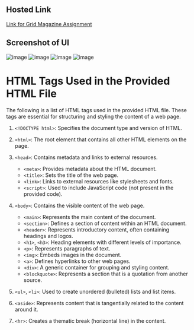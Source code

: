 ## Hosted Link
[Link for Grid Magazine Assignment](https://karan9927.github.io/CSS/Grid%20-%20Magazine/)
## Screenshot of UI
![image](https://github.com/Karan9927/CSS/assets/115612744/e8c7eee2-4142-457f-900f-a6b7f13041e3)
![image](https://github.com/Karan9927/CSS/assets/115612744/95138459-0fb0-4ef4-bcb4-1592474c736b)
![image](https://github.com/Karan9927/CSS/assets/115612744/92d34bc0-fec1-4d45-afd7-9bc702d864a3)
![image](https://github.com/Karan9927/CSS/assets/115612744/e0c9bdf3-0ebb-480f-96ce-5f28981de6fb)
# HTML Tags Used in the Provided HTML File

The following is a list of HTML tags used in the provided HTML file. These tags are essential for structuring and styling the content of a web page.

1. `<!DOCTYPE html>`: Specifies the document type and version of HTML.

2. `<html>`: The root element that contains all other HTML elements on the page.

3. `<head>`: Contains metadata and links to external resources.
   - `<meta>`: Provides metadata about the HTML document.
   - `<title>`: Sets the title of the web page.
   - `<link>`: Links to external resources like stylesheets and fonts.
   - `<script>`: Used to include JavaScript code (not present in the provided code).

4. `<body>`: Contains the visible content of the web page.
   - `<main>`: Represents the main content of the document.
   - `<section>`: Defines a section of content within an HTML document.
   - `<header>`: Represents introductory content, often containing headings and logos.
   - `<h1>`, `<h3>`: Heading elements with different levels of importance.
   - `<p>`: Represents paragraphs of text.
   - `<img>`: Embeds images in the document.
   - `<a>`: Defines hyperlinks to other web pages.
   - `<div>`: A generic container for grouping and styling content.
   - `<blockquote>`: Represents a section that is a quotation from another source.

5. `<ul>`, `<li>`: Used to create unordered (bulleted) lists and list items.

6. `<aside>`: Represents content that is tangentially related to the content around it.

7. `<hr>`: Creates a thematic break (horizontal line) in the content.
